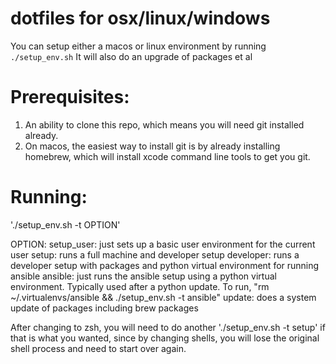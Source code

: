# dotfiles for osx/linux/windows

You can setup either a macos or linux environment by running `./setup_env.sh`
It will also do an upgrade of packages et al

# Prerequisites:
1. An ability to clone this repo, which means you will need git installed already.
2. On macos, the easiest way to install git is by already installing homebrew, which will install xcode command line tools to get you git.

# Running:
'./setup_env.sh -t OPTION'

OPTION:
setup_user: just sets up a basic user environment for the current user
setup: runs a full machine and developer setup
developer: runs a developer setup with packages and python virtual environment for running ansible
ansible: just runs the ansible setup using a python virtual environment.  Typically used after a python update. To run, "rm ~/.virtualenvs/ansible && ./setup_env.sh -t ansible"
update: does a system update of packages including brew packages

After changing to zsh, you will need to do another './setup_env.sh -t setup' if that is what you wanted, since by changing shells, you will lose the original shell process and need to start over again.
